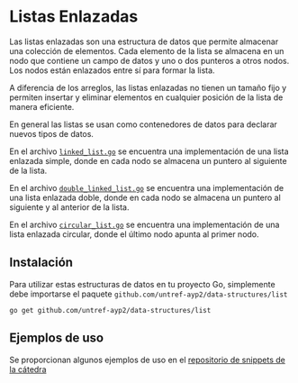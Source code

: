 # Listas Enlazadas

Las listas enlazadas son una estructura de datos que permite almacenar una
colección de elementos. Cada elemento de la lista se almacena en un nodo que
contiene un campo de datos y uno o dos punteros a otros nodos. Los nodos están
enlazados entre sí para formar la lista.

A diferencia de los arreglos, las listas enlazadas no tienen un tamaño fijo y
permiten insertar y eliminar elementos en cualquier posición de la lista de
manera eficiente.

En general las listas se usan como contenedores de datos para declarar nuevos
tipos de datos.

En el archivo [`linked_list.go`](./linked_list.go) se encuentra una
implementación de una lista enlazada simple, donde en cada nodo se almacena un
puntero al siguiente de la lista.

En el archivo [`double_linked_list.go`](./double_linked_list.go) se encuentra
una implementación de una lista enlazada doble, donde en cada nodo se almacena
un puntero al siguiente y al anterior de la lista.

En el archivo [`circular_list.go`](./circular_list.go) se encuentra una
implementación de una lista enlazada circular, donde el último nodo apunta al
primer nodo.

## Instalación

Para utilizar estas estructuras de datos en tu proyecto Go, simplemente debe importarse el paquete `github.com/untref-ayp2/data-structures/list`

```shell
go get github.com/untref-ayp2/data-structures/list
```

## Ejemplos de uso
Se proporcionan algunos ejemplos de uso en el [repositorio de snippets de la cátedra](https://github.com/untref-ayp2/snippets)
